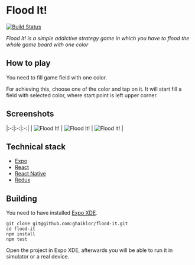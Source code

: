 # Flood It!

[![Build Status](https://travis-ci.org/ghaiklor/flood-it.svg?branch=master)](https://travis-ci.org/ghaiklor/flood-it)

_Flood It! is a simple addictive strategy game in which you have to flood the whole game board with one color_

## How to play

You need to fill game field with one color.

For achieving this, choose one of the color and tap on it.
It will start fill a field with selected color, where start point is left upper corner.

## Screenshots

|:-:|:-:|:-:|
| ![Flood It!](https://cloud.githubusercontent.com/assets/3625244/26276662/26fc5a5a-3d84-11e7-949f-b053b5d8f6e4.png) | ![Flood It!](https://cloud.githubusercontent.com/assets/3625244/26276661/26d0a54a-3d84-11e7-9861-2cb3598e5c11.png) | ![Flood It!](https://cloud.githubusercontent.com/assets/3625244/26276646/c705c82a-3d83-11e7-80a6-cde73bde6d65.png) |

## Technical stack

- [Expo](https://expo.io)
- [React](https://facebook.github.io/react/)
- [React Native](https://facebook.github.io/react-native/)
- [Redux](http://redux.js.org)

## Building

You need to have installed [Expo XDE](https://expo.io).

```
git clone git@github.com:ghaiklor/flood-it.git
cd flood-it
npm install
npm test
```

Open the project in Expo XDE, afterwards you will be able to run it in simulator or a real device.
